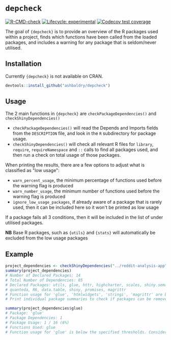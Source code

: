 # `depcheck`

<!-- badges: start -->
[![R-CMD-check](https://github.com/ashbaldry/depcheck/workflows/R-CMD-check/badge.svg)](https://github.com/ashbaldry/depcheck/actions)
[![Lifecycle: experimental](https://img.shields.io/badge/lifecycle-experimental-orange.svg)](https://lifecycle.r-lib.org/articles/stages.html#experimental)
[![Codecov test coverage](https://codecov.io/gh/ashbaldry/depcheck/branch/main/graph/badge.svg)](https://codecov.io/gh/ashbaldry/depcheck?branch=main)
<!-- badges: end -->

The goal of `{depcheck}` is to provide an overview of the R packages used within a project, finds which functions have been called from the loaded packages, and includes a warning for any package that is seldom/never utilised.

## Installation

Currently `{depcheck}` is not available on CRAN.

```r
devtools::install_github("ashbaldry/depcheck")
```

## Usage

The 2 main functions in `{depcheck}` are `checkPackageDependencies()` and `checkShinyDependencies()`

- `checkPackageDependencies()` will read the Depends and Imports fields from the `DESCRIPTION` file, and look in the `R` subdirectory for package usage.
- `checkShinyDependencies()` will check all relevant R files for `library`, `require`, `requireNamespace` and `::` calls to find all packages used, and then run a check on total usage of those packages. 

When printing the results, there are a few options to adjust what is classified as "low usage":

- `warn_percent_usage`, the minimum percentage of functions used before the warning flag is produced
- `warn_number_usage`, the minimum number of functions used before the warning flag is produced
- `ignore_low_usage_packages`, if already aware of a package that is rarely used, then it can be included here so it won't be printed as low usage

If a package fails all 3 conditions, then it will be included in the list of under utilised packages.

**NB** Base R packages, such as `{utils}` and `{stats}` will automatically be excluded from the low usage packages 

## Example

```r
project_dependencies <- checkShinyDependencies("../reddit-analysis-app") # ashbaldry/reddit-analysis-app
summary(project_dependencies)
# Number of Declared Packages: 14
# Total Number of Dependencies: 85
# Declared Packages: utils, glue, httr, highcharter, scales, shiny.semantic, htmlwidgets, stringi, 
# quanteda, R6, data.table, shiny, promises, magrittr
# Function usage for 'glue', 'htmlwidgets', 'stringi', 'magrittr' are below the specified thresholds. 
# Print individual package summaries to check if packages can be removed

summary(project_dependencies$glue)
# Package: 'glue'
# Package Dependencies: 1
# Package Usage: 1 / 16 (6%)
# Functions Used: glue
# Function usage for 'glue' is below the specified thresholds. Consider copying used function to reduce dependencies
```
